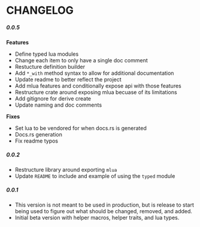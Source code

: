 # CHANGELOG

##### 0.0.5

**Features**

- Define typed lua modules
- Change each item to only have a single doc comment
- Restucture definition builder
- Add `*_with` method syntax to allow for additional documentation
- Update readme to better reflect the project
- Add mlua features and conditionally expose api with those features
- Restructure crate around exposing mlua becuase of its limitations
- Add gitignore for derive create
- Update naming and doc comments

**Fixes**

- Set lua to be vendored for when docs.rs is generated
- Docs.rs generation
- Fix readme typos

##### 0.0.2

- Restructure library around exporting `mlua`
- Update `README` to include and example of using the `typed` module

##### 0.0.1

- This version is not meant to be used in production, but is release to start being used to figure out what should be changed, removed, and added.
- Initial beta version with helper macros, helper traits, and lua types.

